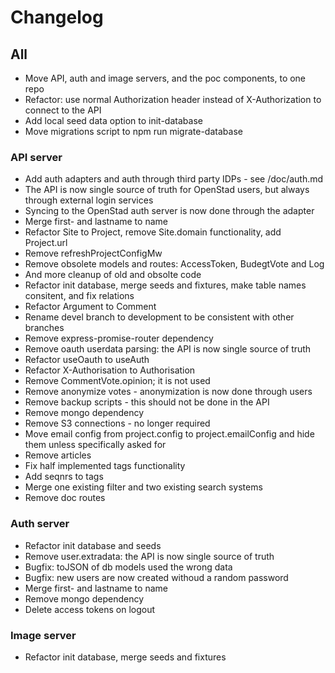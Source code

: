 # Changelog

## All
* Move API, auth and image servers, and the poc components, to one repo
* Refactor: use normal Authorization header instead of X-Authorization to connect to the API
* Add local seed data option to init-database
* Move migrations script to npm run migrate-database

### API server
* Add auth adapters and auth through third party IDPs - see /doc/auth.md
* The API is now single source of truth for OpenStad users, but always through external login services
* Syncing to the OpenStad auth server is now done through the adapter
* Merge first- and lastname to name
* Refactor Site to Project, remove Site.domain functionality, add Project.url
* Remove refreshProjectConfigMw
* Remove obsolete models and routes: AccessToken, BudegtVote and Log
* And more cleanup of old and obsolte code
* Refactor init database, merge seeds and fixtures, make table names consitent, and fix relations
* Refactor Argument to Comment
* Rename devel branch to development to be consistent with other branches
* Remove express-promise-router dependency
* Remove oauth userdata parsing: the API is now single source of truth
* Refactor useOauth to useAuth
* Refactor X-Authorisation to Authorisation
* Remove CommentVote.opinion; it is not used
* Remove anonymize votes - anonymization is now done through users
* Remove backup scripts - this should not be done in the API
* Remove mongo dependency
* Remove S3 connections - no longer required
* Move email config from project.config to project.emailConfig and hide them unless specifically asked for
* Remove articles
* Fix half implemented tags functionality
* Add seqnrs to tags
* Merge one existing filter and two existing search systems
* Remove doc routes

### Auth server
* Refactor init database and seeds
* Remove user.extradata: the API is now single source of truth
* Bugfix: toJSON of db models used the wrong data
* Bugfix: new users are now created withoud a random password
* Merge first- and lastname to name
* Remove mongo dependency
* Delete access tokens on logout

### Image server
* Refactor init database, merge seeds and fixtures

